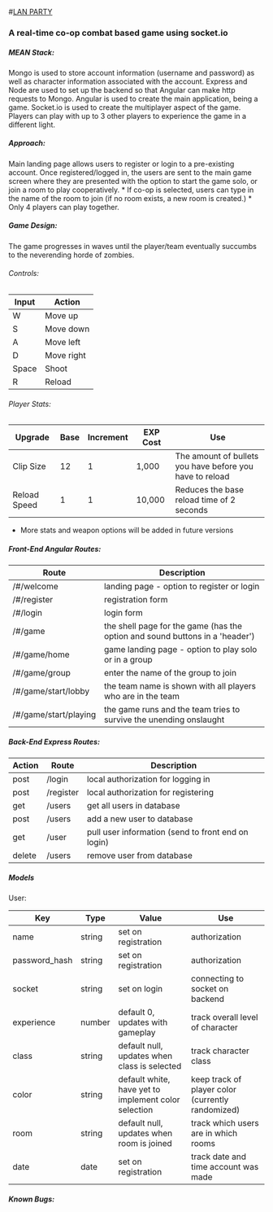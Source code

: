 #[LAN PARTY](http://lan-party.herokuapp.com "Lan Party")

### A real-time co-op combat based game using socket.io


##### MEAN Stack:
Mongo is used to store account information (username and password) as well as character information associated with the account.
Express and Node are used to set up the backend so that Angular can make http requests to Mongo.
Angular is used to create the main application, being a game.
Socket.io is used to create the multiplayer aspect of the game. Players can play with up to 3 other players to experience the game in a different light.

##### Approach:
Main landing page allows users to register or login to a pre-existing account.
Once registered/logged in, the users are sent to the main game screen where they are presented with the option to start the game solo, or join a room to play cooperatively.
	* If co-op is selected, users can type in the name of the room to join (if no room exists, a new room is created.) 
	* Only 4 players can play together.

##### Game Design:
The game progresses in waves until the player/team eventually succumbs to the neverending horde of zombies.

###### Controls:
Input | Action
--- | ---
W | Move up
S | Move down
A | Move left
D | Move right
Space | Shoot
R | Reload

###### Player Stats:
Upgrade | Base | Increment | EXP Cost | Use
--- | --- | --- | --- | ---
Clip Size | 12 | 1 | 1,000 | The amount of bullets you have before you have to reload
Reload Speed | 1 | 1 | 10,000 | Reduces the base reload time of 2 seconds
* More stats and weapon options will be added in future versions

##### Front-End Angular Routes:
Route | Description
--- | ---
/#/welcome | landing page - option to register or login
/#/register| registration form
/#/login   | login form
/#/game    | the shell page for the game (has the option and sound buttons in a 'header')
/#/game/home    | game landing page - option to play solo or in a group
/#/game/group   | enter the name of the group to join
/#/game/start/lobby   | the team name is shown with all players who are in the team
/#/game/start/playing | the game runs and the team tries to survive the unending onslaught


##### Back-End Express Routes:
Action | Route | Description
--- | --- | ---
post | /login | local authorization for logging in
post | /register | local authorization for registering
get | /users | get all users in database
post | /users | add a new user to database
get | /user | pull user information (send to front end on login)
delete | /users | remove user from database

##### Models
User:

Key | Type | Value | Use
--- | --- | --- | ---
name | string | set on registration | authorization
password_hash | string | set on registration | authorization
socket | string | set on login | connecting to socket on backend
experience | number | default 0, updates with gameplay | track overall level of character
class | string | default null, updates when class is selected | track character class
color | string | default white, have yet to implement color selection | keep track of player color (currently randomized)
room | string | default null, updates when room is joined | track which users are in which rooms
date | date | set on registration | track date and time account was made

##### Known Bugs:
